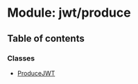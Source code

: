 # Module: jwt/produce

## Table of contents

### Classes

- [ProduceJWT](../classes/jwt_produce.ProduceJWT.md)

